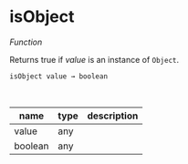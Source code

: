 # isObject

_Function_

Returns true if _value_ is an instance of `Object`.

<pre><code>isObject value &rarr; boolean</code></pre>
<br>

| name | type | description |
|------|------|-------------|
|value|any||
|boolean|any||


